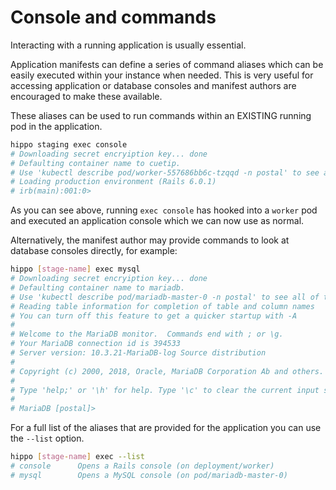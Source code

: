 # Console and commands

Interacting with a running application is usually essential.

Application manifests can define a series of command aliases which can be easily executed within your instance when needed. This is very useful for accessing application or database consoles and manifest authors are encouraged to make these available.

These aliases can be used to run commands within an EXISTING running pod in the application.

```bash
hippo staging exec console
# Downloading secret encryiption key... done
# Defaulting container name to cuetip.
# Use 'kubectl describe pod/worker-557686bb6c-tzqqd -n postal' to see all of the containers in this pod.
# Loading production environment (Rails 6.0.1)
# irb(main):001:0>
```

As you can see above, running `exec console` has hooked into a `worker` pod and executed an application console which we can now use as normal.

Alternatively, the manifest author may provide commands to look at database consoles directly, for example:

```bash
hippo [stage-name] exec mysql
# Downloading secret encryiption key... done
# Defaulting container name to mariadb.
# Use 'kubectl describe pod/mariadb-master-0 -n postal' to see all of the containers in this pod.
# Reading table information for completion of table and column names
# You can turn off this feature to get a quicker startup with -A
#
# Welcome to the MariaDB monitor.  Commands end with ; or \g.
# Your MariaDB connection id is 394533
# Server version: 10.3.21-MariaDB-log Source distribution
#
# Copyright (c) 2000, 2018, Oracle, MariaDB Corporation Ab and others.
#
# Type 'help;' or '\h' for help. Type '\c' to clear the current input statement.
#
# MariaDB [postal]>
```

For a full list of the aliases that are provided for the application you can use the `--list` option.

```bash
hippo [stage-name] exec --list
# console      Opens a Rails console (on deployment/worker)
# mysql        Opens a MySQL console (on pod/mariadb-master-0)
```
